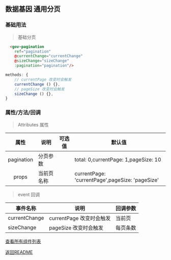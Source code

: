 ## 数据基因 通用分页

### 基础用法

> 基础分页
``` html
  <gov-pagination
    ref="pagination"
    @currentChange="currentChange"
    @sizeChange="sizeChange"
    :pagination="pagination"/>
```
``` javascript
methods: {
    // currentPage 改变时会触发
    currentChange () {},
    // pageSize 改变时会触发
    sizeChange () {},
}
```
### 属性/方法/回调

> Attributes 属性

|属性|说明|可选值|默认值|
|:--:|--|:--:|--|
|pagination|分页参数||total: 0,currentPage: 1,pageSize: 10|
|props|当前页名称||currentPage: 'currentPage',pageSize: 'pageSize'|

> event 回调

|事件名称|说明|回调参数|
|--|--|--|
|currentChange|currentPage 改变时会触发|当前页|
|sizeChange|pageSize 改变时会触发|每页条数|

[查看所有组件列表](./index.md)

[返回README](../../README.md)